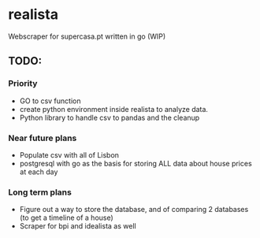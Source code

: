 # realista
Webscraper for supercasa.pt written in go (WIP)

## TODO:

### Priority

- GO to csv function
- create python environment inside realista to analyze data.
- Python library to handle csv to pandas and the cleanup



### Near future plans

- Populate csv with all of Lisbon
- postgresql with go as the basis for storing ALL data about house prices at each day

### Long term plans

- Figure out a way to store the database, and of comparing 2 databases (to get a timeline of a house)
- Scraper for bpi and idealista as well